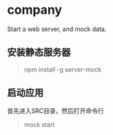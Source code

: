 # company

Start a web server, and mock data. 

## 安装静态服务器

>npm install -g server-mock

## 启动应用

首先进入SRC目录，然后打开命令行

> mock start

 